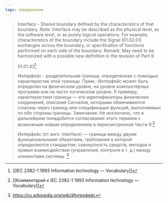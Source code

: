 ```yaml
---
tags: определение
---
```

>Interface - Shared boundary defined by the characteristics of that boundary.
>Note: Interface may be described as the physical level, as the software level, or as purely logical operations. For example, characteristics of the boundary include the Signal (01.02.01) exchanges across the boundary, or specification of functions performed on each side of the boundary.
>Remark: May need to be harmonized with a possible new definition in the revision of Part 9.
>
>01.01.43[^1]
>
>Интерфейс - разделительная граница, определенная с помощью характеристик этой границы.
>Прим.: Интерфейс может быть определен на физическом уровне, на уровне компьютерных программ или на чисто логическом уровне. К примеру, характеристики границы — это идентификаторы физических соединений, описания Сигналов, которыми обмениваются стороны через границу или спецификация функций, выполняемых по обе стороны границы.
>Замечание: Не исключено, что в дальнейшем понадобится согласование этого термина с возможным новым определением в пересмотренной Части 9.[^2]

> Интерфе́йс (от англ. interface) — граница между двумя функциональными объектами, требования к которой определяются стандартом; совокупность средств, методов и правил взаимодействия (управления, контроля и т. д.) между элементами системы. [^3]

[^1]:[[IEC 2382-1 1993 Information technology — Vocabulary]]
[^2]:[[Комментарий к IEC 2382-1 1993 Information technology — Vocabulary]]
[^3]:https://ru.wikipedia.org/wiki/Интерфейс